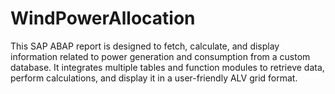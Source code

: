 # WindPowerAllocation
This SAP ABAP report is designed to fetch, calculate, and display information related to power generation and consumption from a custom database. It integrates multiple tables and function modules to retrieve data, perform calculations, and display it in a user-friendly ALV grid format.
